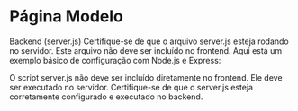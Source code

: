 # Página Modelo

Backend (server.js)
Certifique-se de que o arquivo server.js esteja rodando no servidor. Este arquivo não deve ser incluído no frontend. Aqui está um exemplo básico de configuração com Node.js e Express:

O script server.js não deve ser incluído diretamente no frontend. Ele deve ser executado no servidor. Certifique-se de que o server.js esteja corretamente configurado e executado no backend.